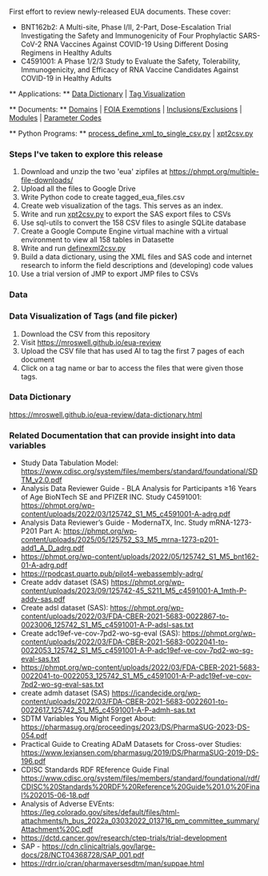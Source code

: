 First effort to review newly-released EUA documents. 
These cover:
- BNT162b2: A Multi-site, Phase I/II, 2-Part, Dose-Escalation Trial Investigating the Safety and Immunogenicity of Four Prophylactic SARS-CoV-2 RNA Vaccines Against COVID-19 Using Different Dosing Regimens in Healthy Adults
- C4591001: A Phase 1/2/3 Study to Evaluate the Safety, Tolerability, Immunogenicity, and Efficacy of RNA Vaccine Candidates Against COVID-19 in Healthy Adults

** Applications: **
[Data Dictionary](data-dictionary.html) | [Tag Visualization](index.html)

** Documents: **
[Domains](domains.txt) | [FOIA Exemptions](FOIA-exemptions.md) | [Inclusions/Exclusions](documentation/inclusion-exclusion.txt) | [Modules](modules.md) | [Parameter Codes](documentation-paramcd.md)

** Python Programs: **
[process_define_xml_to_single_csv.py](process_define_xml_to_single_csv.py) | [xpt2csv.py](xpt2csv.py)


### Steps I've taken to explore this release
1. Download and unzip the two 'eua' zipfiles at https://phmpt.org/multiple-file-downloads/
2. Upload all the files to Google Drive
4. Write Python code to create tagged_eua_files.csv
5. Create web visualization of the tags. This serves as an index.
6. Write and run [xpt2csv.py](xpt2csv.py) to export the SAS export files to CSVs
7. Use sql-utils to convert the 158 CSV files to asingle SQLite database
8. Create a Google Compute Engine virtual machine with a virtual environment to view all 158 tables in Datasette
9. Write and run [definexml2csv.py](definexml2csv.py)
10. Build a data dictionary, using the XML files and SAS code and internet research to inform the field descriptions and (developing) code values
11. Use a trial version of JMP to export JMP files to CSVs

### Data

### Data Visualization of Tags (and file picker)
1. Download the CSV from this repository
2. Visit https://mroswell.github.io/eua-review
3. Upload the CSV file that has used AI to tag the first 7 pages of each document
4. Click on a tag name or bar to access the files that were given those tags.

### Data Dictionary

https://mroswell.github.io/eua-review/data-dictionary.html

### Related Documentation that can provide insight into data variables
- Study Data Tabulation Model: https://www.cdisc.org/system/files/members/standard/foundational/SDTM_v2.0.pdf
- Analysis Data Reviewer Guide - BLA Analysis for Participants ≥16 Years of Age BioNTech SE and PFIZER INC.
Study C4591001: https://phmpt.org/wp-content/uploads/2022/03/125742_S1_M5_c4591001-A-adrg.pdf
- Analysis Data Reviewer’s Guide - ModernaTX, Inc. Study mRNA-1273-P201 Part A: https://phmpt.org/wp-content/uploads/2025/05/125752_S3_M5_mrna-1273-p201-add1_A_D_adrg.pdf
- https://phmpt.org/wp-content/uploads/2022/05/125742_S1_M5_bnt162-01-A-adrg.pdf
- https://rpodcast.quarto.pub/pilot4-webassembly-adrg/
- Create addv dataset (SAS) https://phmpt.org/wp-content/uploads/2023/09/125742-45_S211_M5_c4591001-A_1mth-P-addv-sas.pdf
- Create adsl dataset (SAS): https://phmpt.org/wp-content/uploads/2022/03/FDA-CBER-2021-5683-0022867-to-0023006_125742_S1_M5_c4591001-A-P-adsl-sas.txt
- Create adc19ef-ve-cov-7pd2-wo-sg-eval (SAS): https://phmpt.org/wp-content/uploads/2022/03/FDA-CBER-2021-5683-0022041-to-0022053_125742_S1_M5_c4591001-A-P-adc19ef-ve-cov-7pd2-wo-sg-eval-sas.txt
- https://phmpt.org/wp-content/uploads/2022/03/FDA-CBER-2021-5683-0022041-to-0022053_125742_S1_M5_c4591001-A-P-adc19ef-ve-cov-7pd2-wo-sg-eval-sas.txt
- create admh dataset (SAS) https://icandecide.org/wp-content/uploads/2022/03/FDA-CBER-2021-5683-0022601-to-0022617_125742_S1_M5_c4591001-A-P-admh-sas.txt
- SDTM Variables You Might Forget About: https://pharmasug.org/proceedings/2023/DS/PharmaSUG-2023-DS-054.pdf
- Practical Guide to Creating ADaM Datasets for Cross-over Studies: https://www.lexjansen.com/pharmasug/2019/DS/PharmaSUG-2019-DS-196.pdf
- CDISC Standards RDF REference Guide Final https://www.cdisc.org/system/files/members/standard/foundational/rdf/CDISC%20Standards%20RDF%20Reference%20Guide%201.0%20Final%202015-06-18.pdf
- Analysis of Adverse EVEnts: https://leg.colorado.gov/sites/default/files/html-attachments/h_bus_2022a_03032022_013716_pm_committee_summary/Attachment%20C.pdf
- https://dctd.cancer.gov/research/ctep-trials/trial-development
- SAP - https://cdn.clinicaltrials.gov/large-docs/28/NCT04368728/SAP_001.pdf
- https://rdrr.io/cran/pharmaversesdtm/man/suppae.html



